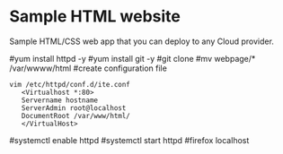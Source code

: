 # Sample HTML website 

Sample HTML/CSS web app that you can deploy to any Cloud provider. 

#yum install httpd  -y 
#yum install git  -y 
#git clone 
#mv webpage/* /var/wwww/html
#create configuration file

    vim /etc/httpd/conf.d/ite.conf
       <Virtualhost *:80>
       Servername hostname
       ServerAdmin root@localhost
       DocumentRoot /var/www/html/
       </VirtualHost>

#systemctl enable httpd
#systemctl start httpd
#firefox localhost



